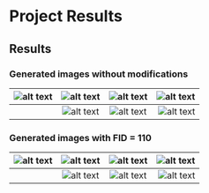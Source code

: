 # Project Results


## Results

### Generated images without modifications
|  ![alt text](https://github.com/pejner/keras-gan/blob/master/images/output_no_changes/50000_0.png "original_Image1") | ![alt text](https://github.com/pejner/keras-gan/blob/master/images/output_no_changes/50000_11.png "original_Image2")   | ![alt text](https://github.com/pejner/keras-gan/blob/master/images/output_no_changes/50000_13.png "original_Image3")  | ![alt text](https://github.com/pejner/keras-gan/blob/master/images/output_no_changes/50000_36.png "original_Image4")  |
| ------- |:-------------:| :-------:| ----------:|
| | ![alt text](https://github.com/pejner/keras-gan/blob/master/images/output_no_changes/50000_66.png "original_Image5")   | ![alt text](https://github.com/pejner/keras-gan/blob/master/images/output_no_changes/50000_83.png "original_Image6")   | ![alt text](https://github.com/pejner/keras-gan/blob/master/images/output_no_changes/50000_183.png "original_Image7")   | ![alt text](https://github.com/pejner/keras-gan/blob/master/images/output_no_changes/50000_248.png "original_Image8")   |

### Generated images with FID = 110
|  ![alt text](https://github.com/pejner/keras-gan/blob/master/images/output_with_tweaking/50000_124.png "tweaked_Image1") | ![alt text](https://github.com/pejner/keras-gan/blob/master/images/output_with_tweaking/50000_131.png "tweaked_Image2")   | ![alt text](https://github.com/pejner/keras-gan/blob/master/images/output_with_tweaking/50000_133.png "tweaked_Image3")  | ![alt text](https://github.com/pejner/keras-gan/blob/master/images/output_with_tweaking/50000_138.png "tweaked_Image4")  |
| ------- |:-------------:| :-------:| ----------:|
| | ![alt text](https://github.com/pejner/keras-gan/blob/master/images/output_with_tweaking/50000_149.png "tweaked_Image5")   | ![alt text](https://github.com/pejner/keras-gan/blob/master/images/output_with_tweaking/50000_153.png "tweaked_Image6")   | ![alt text](https://github.com/pejner/keras-gan/blob/master/images/output_with_tweaking/50000_156.png "tweaked_Image7")   | ![alt text](https://github.com/pejner/keras-gan/blob/master/images/output_with_tweaking/50000_157.png "tweaked_Image8")   |












